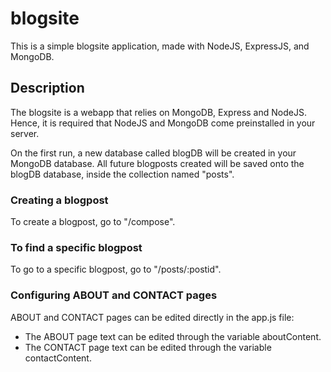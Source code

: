 # blogsite

This is a simple blogsite application, made with NodeJS, ExpressJS, and MongoDB.

## Description

The blogsite is a webapp that relies on MongoDB, Express and NodeJS. Hence, it is required that NodeJS and MongoDB come preinstalled in your server.

On the first run, a new database called blogDB will be created in your MongoDB database. All future blogposts created will be saved onto the blogDB database, inside the collection named "posts".

### Creating a blogpost

To create a blogpost, go to "/compose". 

### To find a specific blogpost 

To go to a specific blogpost, go to "/posts/:postid".

### Configuring ABOUT and CONTACT pages

ABOUT and CONTACT pages can be edited directly in the app.js file: 
* The ABOUT page text can be edited through the variable aboutContent.
* The CONTACT page text can be edited through the variable contactContent.
